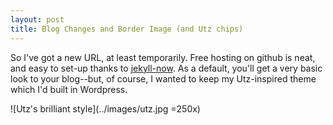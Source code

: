 ```yaml
---
layout: post
title: Blog Changes and Border Image (and Utz chips)
---
```


So I've got a new URL, at least temporarily. Free hosting on github is neat, and easy to set-up thanks to [jekyll-now](https://github.com/barryclark/jekyll-now). As a default, you'll get a very basic look to your blog--but, of course, I wanted to keep my Utz-inspired theme which I'd built in Wordpress.

![Utz's brilliant style](../images/utz.jpg =250x)